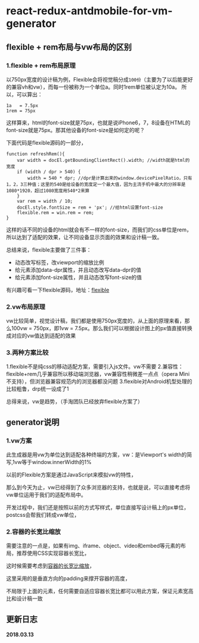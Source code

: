 # react-redux-antdmobile-for-vm-generator

## flexible + rem布局与vw布局的区别

### 1.flexible + rem布局原理
以750px宽度的设计稿为例，Flexible会将视觉稿分成```100份```（主要为了以后能更好的兼容vh和vw），而每一份被称为一个单位a。同时1rem单位被认定为10a。
所以，可以算出：

```
1a   = 7.5px
1rem = 75px

```
这样算来，html的font-size就是75px，也就是说iPhone6，7，8设备在HTML的font-size就是75px。那其他设备的font-size是如何定的呢？

下面代码是flexible源码的一部分，
```
function refreshRem(){
    var width = docEl.getBoundingClientRect().width; //width就是html的宽度
    if (width / dpr > 540) {
        width = 540 * dpr; //dpr是计算出来的window.devicePixelRatio，只有1，2，3三种值；这里的540是给设备的宽度定一个最大值，因为主流手机中最大的分辨率是1080*1920，超过1080宽度用540*2来算
    }
    var rem = width / 10;
    docEl.style.fontSize = rem + 'px'; //给html设置font-size
    flexible.rem = win.rem = rem;
}
```
这样的话不同的设备的html就会有不一样的font-size，而我们的css单位是rem，所以达到了适配的效果，让不同设备显示页面的效果和设计稿一致。

总结来说，flexible主要做了三件事：

* 动态改写<meta>标签，改viewport的缩放比例
* 给<html>元素添加data-dpr属性，并且动态改写data-dpr的值
* 给<html>元素添加font-size属性，并且动态改写font-size的值

有兴趣可看一下flexible源码，地址：[flexible](https://github.com/amfe/lib-flexible/blob/master/src/flexible.js)

### 2.vw布局原理

vw比较简单，视觉设计稿，我们都是使用750px宽度的，从上面的原理来看，那么100vw = 750px，即1vw = 7.5px。那么我们可以根据设计图上的px值直接转换成对应的vw值达到适配的效果

### 3.两种方案比较

1.flexible不是纯css的移动适配方案，需要引入js文件。vw不需要
2.兼容性：flexible+rem几乎兼容所以移动端浏览器，vw兼容性稍微差一点点（opera Mini 不支持），但浏览器兼容规范内的浏览器都没问题
3.flexible对Android机型处理的比较粗鲁，drp统一设成了1

总得来说，vw是趋势，（手淘团队已经放弃flexible方案了）

## generator说明

### 1.vw方案

此生成器是用vw为单位达到适配各种终端的方案，vw：是Viewport's width的简写,1vw等于window.innerWidth的1%

以前的Flexible方案是通过JavaScript来模拟vw的特性，

那么到今天为止，vw已经得到了众多浏览器的支持，也就是说，可以直接考虑将vw单位运用于我们的适配布局中。

开发过程中，我们还是按照以前的方式写样式，单位直接写设计稿上的px单位，postcss会帮我们转成vw单位，

### 2.容器的长宽比缩放

需要注意的一点是，如果有img、iframe、object、video和embed等元素的布局，推荐使用CSS实现容器长宽比，

这时候需要考虑到[容器的长宽比缩放](https://www.w3cplus.com/css/aspect-ratio.html)，

这里采用的是垂直方向的padding来撑开容器的高度，

不局限于上面的元素，任何需要自适应容器长宽比都可以用此方案，保证元素宽高比和设计稿一致

## 更新日志

#### 2018.03.13

